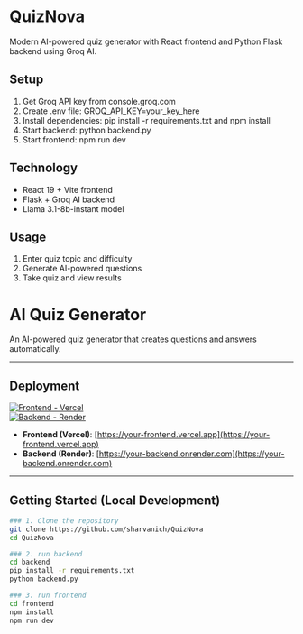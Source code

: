 # QuizNova

Modern AI-powered quiz generator with React frontend and Python Flask backend using Groq AI.

## Setup

1. Get Groq API key from console.groq.com
2. Create .env file: GROQ_API_KEY=your_key_here
3. Install dependencies: pip install -r requirements.txt and npm install
4. Start backend: python backend.py
5. Start frontend: npm run dev

## Technology

- React 19 + Vite frontend
- Flask + Groq AI backend
- Llama 3.1-8b-instant model

## Usage

1. Enter quiz topic and difficulty
2. Generate AI-powered questions
3. Take quiz and view results

# AI Quiz Generator

An AI-powered quiz generator that creates questions and answers automatically.

---

## Deployment

[![Frontend - Vercel](https://img.shields.io/badge/Frontend-Vercel-brightgreen)](https://quiz-nova-mvir2fd01-sharvanichs-projects.vercel.app)  
[![Backend - Render](https://img.shields.io/badge/Backend-Render-blue)](https://quiznova-6jvg.onrender.com)

- **Frontend (Vercel)**: [https://your-frontend.vercel.app](https://your-frontend.vercel.app)  
- **Backend (Render)**: [https://your-backend.onrender.com](https://your-backend.onrender.com)

---

## Getting Started (Local Development)


```bash
### 1. Clone the repository
git clone https://github.com/sharvanich/QuizNova
cd QuizNova

### 2. run backend
cd backend
pip install -r requirements.txt
python backend.py

### 3. run frontend 
cd frontend
npm install
npm run dev


